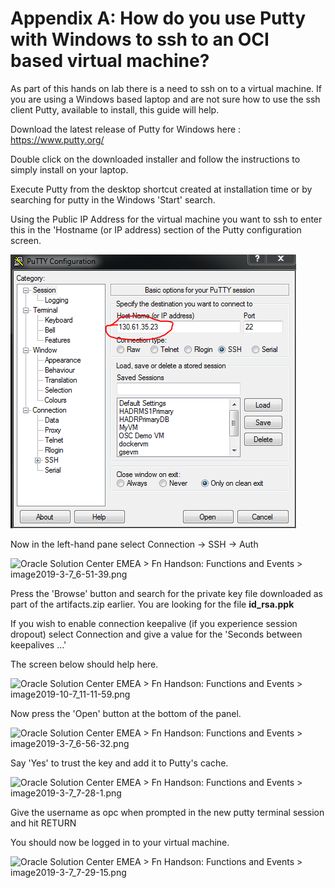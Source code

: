 # Appendix A: How do you use Putty with Windows to ssh to an OCI based virtual machine?

As part of this hands on lab there is a need to ssh on to a virtual machine. If you are using a Windows based laptop and are not sure how to use the ssh client Putty, available to install, this guide will help.

Download the latest release of Putty for Windows here : https://www.putty.org/

Double click on the downloaded installer and follow the instructions to simply install on your laptop.

Execute Putty from the desktop shortcut created at installation time or by searching for putty in the Windows 'Start' search.

Using the Public IP Address for the virtual machine you want to ssh to enter this in the 'Hostname (or IP address) section of the Putty configuration screen.

![image2019-3-7_6-49-53](image2019-3-7_6-49-53.png)

Now in the left-hand pane select Connection → SSH → Auth

 ![Oracle Solution Center EMEA > Fn Handson: Functions and Events > image2019-3-7_6-51-39.png](/home/amyles/fnaas/cloudtestdrive/AppDev/functionsandevents/image2019-3-7_6-51-39.png)

Press the 'Browse' button and search for the private key file downloaded as part of the artifacts.zip earlier. You are looking for the file **id_rsa.ppk**

If you wish to enable connection keepalive (if you experience session dropout) select Connection and give a value for the 'Seconds between keepalives ...'

The screen below should help here.

![Oracle Solution Center EMEA > Fn Handson: Functions and Events > image2019-10-7_11-11-59.png](/home/amyles/fnaas/cloudtestdrive/AppDev/functionsandevents/image2019-10-7_11-11-59.png)

Now press the 'Open' button at the bottom of the panel.

![Oracle Solution Center EMEA > Fn Handson: Functions and Events > image2019-3-7_6-56-32.png](/home/amyles/fnaas/cloudtestdrive/AppDev/functionsandevents/image2019-3-7_6-56-32.png)

Say 'Yes' to trust the key and add it to Putty's cache.

![Oracle Solution Center EMEA > Fn Handson: Functions and Events > image2019-3-7_7-28-1.png](/home/amyles/fnaas/cloudtestdrive/AppDev/functionsandevents/image2019-3-7_7-28-1.png)

Give the username as opc when prompted in the new putty terminal session and hit RETURN

You should now be logged in to your virtual machine.

![Oracle Solution Center EMEA > Fn Handson: Functions and Events > image2019-3-7_7-29-15.png](/home/amyles/fnaas/cloudtestdrive/AppDev/functionsandevents/image2019-3-7_7-29-15.png)
